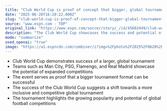 ```yaml
---
title: "Club World Cup is proof of concept that bigger, global tournament can work"
date: "2025-06-28T16:20:22.000Z"
slug: "club-world-cup-is-proof-of-concept-that-bigger-global-tournament-can-work"
source: "www.espn.com - TOP"
original_link: "https://www.espn.com/soccer/story/_/id/45602449/club-world-cup-proof-expanded-tournament-work-man-city-psg-flamengo-real-madrid"
description: "The Club World Cup showcases the success and potential of larger, more inclusive global football tournaments."
mode: "summarize"
used_openai: "true"
image: "https://a1.espncdn.com/combiner/i?img=%2Fphoto%2F2025%2F0628%2Fr1512241_1296x729_16%2D9.jpg"
---
```


- Club World Cup demonstrates success of a larger, global tournament
- Teams such as Man City, PSG, Flamengo, and Real Madrid showcase the potential of expanded competitions
- The event serves as proof that a bigger tournament format can be successful
- The success of the Club World Cup suggests a shift towards a more inclusive and competitive global tournament
- The tournament highlights the growing popularity and potential of global football competitions